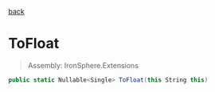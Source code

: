 ﻿

[back](/IronSphere.Extensions/types/StringCastingExtension)

# ToFloat

> Assembly: IronSphere.Extensions

```csharp
public static Nullable<Single> ToFloat(this String this)
```



 